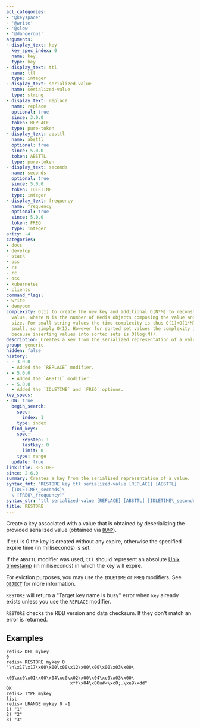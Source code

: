 ```yaml
---
acl_categories:
- '@keyspace'
- '@write'
- '@slow'
- '@dangerous'
arguments:
- display_text: key
  key_spec_index: 0
  name: key
  type: key
- display_text: ttl
  name: ttl
  type: integer
- display_text: serialized-value
  name: serialized-value
  type: string
- display_text: replace
  name: replace
  optional: true
  since: 3.0.0
  token: REPLACE
  type: pure-token
- display_text: absttl
  name: absttl
  optional: true
  since: 5.0.0
  token: ABSTTL
  type: pure-token
- display_text: seconds
  name: seconds
  optional: true
  since: 5.0.0
  token: IDLETIME
  type: integer
- display_text: frequency
  name: frequency
  optional: true
  since: 5.0.0
  token: FREQ
  type: integer
arity: -4
categories:
- docs
- develop
- stack
- oss
- rs
- rc
- oss
- kubernetes
- clients
command_flags:
- write
- denyoom
complexity: O(1) to create the new key and additional O(N*M) to reconstruct the serialized
  value, where N is the number of Redis objects composing the value and M their average
  size. For small string values the time complexity is thus O(1)+O(1*M) where M is
  small, so simply O(1). However for sorted set values the complexity is O(N*M*log(N))
  because inserting values into sorted sets is O(log(N)).
description: Creates a key from the serialized representation of a value.
group: generic
hidden: false
history:
- - 3.0.0
  - Added the `REPLACE` modifier.
- - 5.0.0
  - Added the `ABSTTL` modifier.
- - 5.0.0
  - Added the `IDLETIME` and `FREQ` options.
key_specs:
- OW: true
  begin_search:
    spec:
      index: 1
    type: index
  find_keys:
    spec:
      keystep: 1
      lastkey: 0
      limit: 0
    type: range
  update: true
linkTitle: RESTORE
since: 2.6.0
summary: Creates a key from the serialized representation of a value.
syntax_fmt: "RESTORE key ttl serialized-value [REPLACE] [ABSTTL]
  [IDLETIME\_seconds]\
  \ [FREQ\_frequency]"
syntax_str: "ttl serialized-value [REPLACE] [ABSTTL] [IDLETIME\_seconds] [FREQ\_frequency]"
title: RESTORE
---
```

Create a key associated with a value that is obtained by deserializing the
provided serialized value (obtained via [`DUMP`](/commands/dump)).

If `ttl` is 0 the key is created without any expire, otherwise the specified
expire time (in milliseconds) is set.

If the `ABSTTL` modifier was used, `ttl` should represent an absolute
[Unix timestamp][hewowu] (in milliseconds) in which the key will expire.

[hewowu]: http://en.wikipedia.org/wiki/Unix_time

For eviction purposes, you may use the `IDLETIME` or `FREQ` modifiers. See
[`OBJECT`](/commands/object) for more information.

`RESTORE` will return a "Target key name is busy" error when `key` already
exists unless you use the `REPLACE` modifier.

`RESTORE` checks the RDB version and data checksum.
If they don't match an error is returned.

## Examples

```
redis> DEL mykey
0
redis> RESTORE mykey 0 "\n\x17\x17\x00\x00\x00\x12\x00\x00\x00\x03\x00\
                        x00\xc0\x01\x00\x04\xc0\x02\x00\x04\xc0\x03\x00\
                        xff\x04\x00u#<\xc0;.\xe9\xdd"
OK
redis> TYPE mykey
list
redis> LRANGE mykey 0 -1
1) "1"
2) "2"
3) "3"
```
